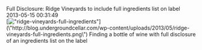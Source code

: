 Full Disclosure: Ridge Vineyards to include full ingredients list on label<br/>2013-05-15 00:31:49<br/>[![\"ridge-vineyards-full-ingredients\"](\"http://blog.undergroundcellar.com/wp-content/uploads/2013/05/ridge-vineyards-full-ingredients.png\")](\"http://blog.undergroundcellar.com/wp-content/uploads/2013/05/ridge-vineyards-full-ingredients.png\") Finding a bottle of wine with full disclosure of an ingredients list on the label